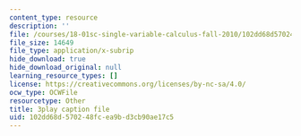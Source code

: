 ```yaml
---
content_type: resource
description: ''
file: /courses/18-01sc-single-variable-calculus-fall-2010/102dd68d570248fcea9bd3cb90ae17c5_21789.srt
file_size: 14649
file_type: application/x-subrip
hide_download: true
hide_download_original: null
learning_resource_types: []
license: https://creativecommons.org/licenses/by-nc-sa/4.0/
ocw_type: OCWFile
resourcetype: Other
title: 3play caption file
uid: 102dd68d-5702-48fc-ea9b-d3cb90ae17c5
---
```

